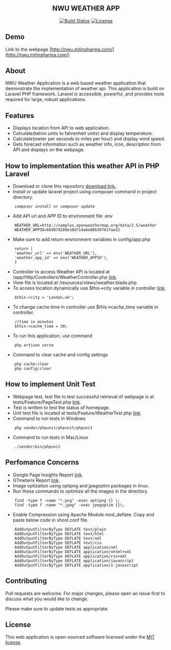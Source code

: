 <h2 align="center">NWU WEATHER APP</h2>

<p align="center">
<a href=""><img src="https://travis-ci.org/laravel/framework.svg" alt="Build Status"></a>
<a href=""><img src="https://poser.pugx.org/laravel/framework/license.svg" alt="License"></a>
</p>

## Demo
 Link to the webpage [http://nwu.mitinsharma.com/](http://nwu.mitinsharma.com/)

## About 
NWU Weather Application is a web based weather application that demonstrate the implementation of weather api. This application is build on Laravel PHP framework.
Laravel is accessible, powerful, and provides tools required for large, robust applications.
## Features
- Displays location from API to web application.
- Calculate(kelvin units to fahrenheit units) and display temperature.
- Calculate(meter per seconds to miles per hour) and display wind speed.
- Gets forecast information such as weather info, icon, description from API and displays on the webpage.

## How to implementation this weather API in PHP Laravel
- Download or clone this repository [download link.](https://github.com/mitinsharma/NWU-WeatherApp.git)
- Install or update laravel project using composer command in project directory.
```
    composer install or composer update
```
- Add API url and APP ID to environment file .env
```
    WEATHER_URL=http://samples.openweathermap.org/data/2.5/weather
    WEATHER_APPID=b6907d289e10d714a6e88b30761fae22
```
- Make sure to add return environment variables in config/app.php
```
    return [
    'weather_url' => env('WEATHER_URL'),
    'weather_app_id' => env('WEATHER_APPID'),
    ]
```
- Controller to access Weather API is located at /app/Http/Controllers/WeatherController.php [link](https://github.com/mitinsharma/NWU-WeatherApp/blob/master/app/Http/Controllers/WeatherController.php).
- View file is located at /resources/views/weather.blade.php
- To access location dynamically use $this->city variable in controller [link](https://github.com/mitinsharma/NWU-WeatherApp/blob/master/resources/views/weather.blade.php).
```
    $this->city = 'London,uk';
```
- To change cache time in controller use $this->cache_time variable in controller.
```
    //time in minutes
    $this->cache_time = 30;
```
- To run this application, use command
```
    php artisan serve
```
- Command to clear cache and config settings
```
    php cache:clear
    php config:clear
```
## How to implement Unit Test
- Webpage test, test file to test successful retrieval of webpage is at tests/Feature/PageTest.php [link](https://github.com/mitinsharma/NWU-WeatherApp/blob/master/tests/Feature/PageTest.php).
- Test is written to test the status of homepage.
- Unit test file is located at tests/Feature/WeatherTest.php [link](https://github.com/mitinsharma/NWU-WeatherApp/blob/master/tests/Feature/WeatherTest.php).
- Command to run tests in Windows
```
    php vendor/phpunit/phpunit/phpunit
```
- Command to run tests in Mac/Linux
```
    ./vendor/bin/phpunit
```

## Perfomance Concerns
- Google Page Insights Report [link](https://developers.google.com/speed/pagespeed/insights/?url=nwu.mitinsharma.com).
- GTmeterix Report [link](https://gtmetrix.com/reports/nwu.mitinsharma.com/6wnShGYq).
- Image optization using optipng and jpegoptim packages in linux.
- Run these commands to optimize all the images in the directory.
```
    find -type f -name "*.png" -exec optipng {} \;
    find -type f -name "*.jpeg" -exec jpegoptim {}\;
```
- Enable Compression using Apache Module mod_deflate. Copy and paste below code in vhost.conf file.
```
    AddOutputFilterByType DEFLATE text/plain
    AddOutputFilterByType DEFLATE text/html
    AddOutputFilterByType DEFLATE text/xml
    AddOutputFilterByType DEFLATE text/css
    AddOutputFilterByType DEFLATE application/xml
    AddOutputFilterByType DEFLATE application/xhtml+xml
    AddOutputFilterByType DEFLATE application/rss+xml
    AddOutputFilterByType DEFLATE application/javascript
    AddOutputFilterByType DEFLATE application/x-javascript
```

## Contributing

Pull requests are welcome. For major changes, please open an issue first to discuss what you would like to change.

Please make sure to update tests as appropriate.

## License

This web application is open-sourced software licensed under the [MIT license](https://opensource.org/licenses/MIT).
